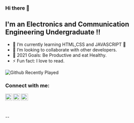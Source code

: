 ### Hi there 👋

## I'm an Electronics and Communication Engineering Undergraduate !!

- 🌱 I’m currently learning HTML,CSS and JAVASCRIPT 🤣
- 👯 I’m looking to collaborate with other developers.
- 🥅 2021 Goals: Be Productive and eat Healthy.
- ⚡ Fun fact: I love to read.

![Github Recently Played](https://spotify-recently-played-readme.vercel.app/api?user=hg4dv14q6m9wupv6g0fn0ayeq)

### Connect with me:

[<img align="left" alt="codeSTACKr | Twitter" width="22px" src="https://cdn.jsdelivr.net/npm/simple-icons@v3/icons/twitter.svg" />][twitter]
[<img align="left" alt="codeSTACKr | LinkedIn" width="22px" src="https://cdn.jsdelivr.net/npm/simple-icons@v3/icons/linkedin.svg" />][linkedin]
[<img align="left" alt="codeSTACKr | Instagram" width="22px" src="https://cdn.jsdelivr.net/npm/simple-icons@v3/icons/instagram.svg" />][instagram]

<br />


<br />
<br />

--


[twitter]: https://twitter.com/devindu98
[instagram]: https://instagram.com/devindu_
[linkedin]: https://linkedin.com/in/devindudh
